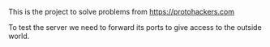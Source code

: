 This is the project to solve problems from https://protohackers.com

To test the server we need to forward its ports to give access to the outside world.
